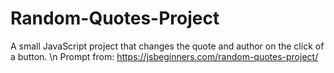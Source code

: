 # Random-Quotes-Project
A small JavaScript project that changes the quote and author on the click of a button. \n
Prompt from: https://jsbeginners.com/random-quotes-project/
